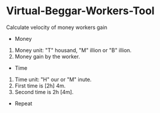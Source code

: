 # Virtual-Beggar-Workers-Tool
Calculate velocity of money workers gain

- Money

1. Money unit: "T" housand, "M" illion or "B" illion.
2. Money gain by the worker.

- Time

1. Time unit: "H" our or "M" inute.
2. First time is [2h] 4m.
3. Second time is	2h [4m].

- Repeat
